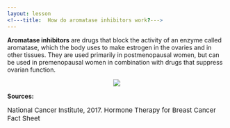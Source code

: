 ```yaml
---
layout: lesson
<!---title:  How do aromatase inhibitors work?---> 
---
```


**Aromatase inhibitors** are drugs that block the activity of an enzyme called aromatase, which the body uses to make estrogen in the ovaries and in other tissues. They are used primarily in postmenopausal women, but can be used in premenopausal women in combination with drugs that suppress ovarian function.

<p align="center">
<!--img src="https://scnslabutsa.github.io/myhthelperEduContent/Images/AI1.png"/-->
<img src="https://scnslabutsa.github.io/myhthelperEduContent/Images/Aromatase_Work.png"/>
</p>

**Sources:**

<span style="font-size:15px;">National Cancer Institute, 2017. Hormone Therapy for Breast Cancer Fact Sheet</span>
